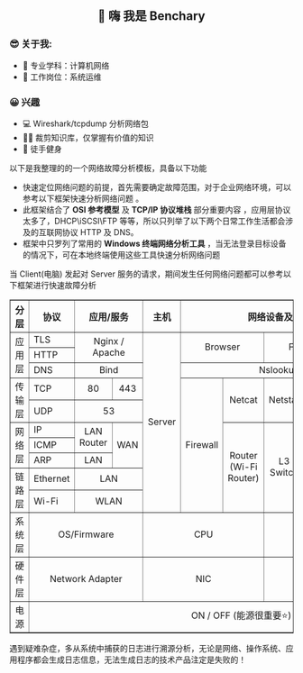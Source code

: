 <h2 align="center">👋 嗨 我是 Benchary</h2>
  
### 😎 关于我:

- 🔭 专业学科：计算机网络
- 💼 工作岗位：系统运维
  
### 😀 兴趣

- 💻 Wireshark/tcpdump 分析网络包
- 👨‍💻 裁剪知识库，仅掌握有价值的知识
- 💪 徒手健身

以下是我整理的的一个网络故障分析模板，具备以下功能

- 快速定位网络问题的前提，首先需要确定故障范围，对于企业网络环境，可以参考以下框架快速分析网络问题 。   
- 此框架结合了 **OSI 参考模型** 及 **TCP/IP 协议堆栈** 部分重要内容  ，应用层协议太多了，DHCP\iSCSI\FTP 等等，所以只列举了以下两个日常工作生活都会涉及的互联网协议 HTTP 及 DNS。  
- 框架中只罗列了常用的 **Windows 终端网络分析工具** ，当无法登录目标设备的情况下，可在本地终端使用这些工具快速分析网络问题

当 Client(电脑) 发起对 Server 服务的请求，期间发生任何网络问题都可以参考以下框架进行快速故障分析

<table border="1.5">
    <tr>
        <th align="center">分层</th>   <!-- 左对齐 -->
        <th align="center">协议</th> <!-- 居中对其（默认）-->
        <th colspan="2" align="center">应用/服务</th>  <!-- 右对齐-->
        <th colspan="1" align="center">主机</th>  <!-- 右对齐-->
        <th colspan="6" align="center">网络设备及终端网络分析工具</th>  <!-- 右对齐-->
        <th colspan="1" align="center">终端</th>  <!-- 右对齐-->
         </tr>
    <tr>
        <td rowspan="3">应用层</td>
        <td>TLS</td>
        <td rowspan="2" colspan="2" align="center">Nginx / Apache</td> 
        <td rowspan="10" colspan="1" align="center">Server</td> 
        <td rowspan="2" colspan="2" align="center">Browser</td>
        <td rowspan="2" colspan="2" align="center">Fiddler</td>
        <td rowspan="2" colspan="1" align="center">curl</td>
        <td rowspan="8" colspan="1" align="center">Wireshark
            (tcpdump)</td> 
        <td rowspan="10" colspan="1" align="center">PC</td> 
    </tr>
    <tr>
        <td>HTTP</td>
      </tr>
      <tr> 
        <td>DNS</td>
          <td colspan="2" align="center">Bind</td>
          <td rowspan="1" colspan="5" align="center">Nslookup</td> 
        </tr>   
    <tr>
        <td rowspan="2">传输层</td>
        <td>TCP</td>
        <td colspan="1" align="center">80 </td>
        <td colspan="1" align="center">443 </td>
        <td rowspan="7" align="center">Firewall</td>
        <td rowspan="2" align="center">Netcat</td>
        <td rowspan="2" align="center">Netstat</td>
        <td rowspan="2" align="center">Telnet</td>
        <td rowspan="5" align="center">Nmap</td> 
    </tr>
    <tr>
        <td>UDP</td>
        <td colspan="2" align="center">53</td>
      </tr>
    <tr>
        <td rowspan="3">网络层</td>
        <td>IP</td>
        <td rowspan="2" colspan="1" align="center">LAN Router</td>
        <td rowspan="3" colspan="1" align="center"> WAN</td> 
        <td rowspan="5" align="center">Router
            (Wi-Fi Router)</td>
        <td rowspan="5" align="center">L3 Switch</td>
        <td rowspan="1" align="center">ping</td>
    </tr>
    <tr>
    <td>ICMP</td>
    <td rowspan="1" align="center">tracert</td>
     </tr>
    <tr>
    <td>ARP</td>
    <td rowspan="1" colspan="1" align="center">LAN</td>
    <td rowspan="1" colspan="1" align="center">arp</td>
      </tr>
    <tr>
        <td rowspan="2">链路层</td>
        <td>Ethernet</td>
        <td rowspan="1" colspan="2" align="center">LAN</td>
        <td rowspan="2" align="center">L2 Switch
            (AP)
        </td>
        <td rowspan="2" colspan="2" align="center">Bridge
            (Wireless Bridge)
        </td>
           </tr>
     <tr>
        <td>Wi-Fi</td>
        <td rowspan="1" colspan="2" align="center">WLAN</td>
           </tr>
    <tr>
        <td rowspan="1">系统层</td>
        <td rowspan="1" colspan="3" align="center">OS/Firmware</td>
        <td colspan="3" align="center">CPU</td>
        <td colspan="3" align="center">Mem</td>
        <td colspan="3" align="center">Disk</td>
            </tr>
    <tr>
  <td rowspan="1">硬件层</td>
        <td rowspan="1" colspan="3" align="center">Network Adapter </td>
        <td colspan="3" align="center">NIC </td>
        <td colspan="3" align="center">RJ-45 </td>
        <td colspan="3" align="center">SFP </td>
    </tr>
  <td rowspan="1">电源</td>   
  <td colspan="12" align="center">ON / OFF (能源很重要⭐)</td>
</table>

遇到疑难杂症，多从系统中捕获的日志进行溯源分析，无论是网络、操作系统、应用程序都会生成日志信息，无法生成日志的技术产品注定是失败的！


















